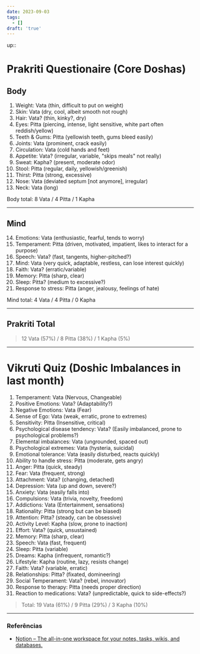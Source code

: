 ```yaml
---
date: 2023-09-03
tags:
  - []
draft: 'true'
---
```

up:: 

# Prakriti Questionaire (Core Doshas)

## Body
1. Weight: Vata (thin, difficult to put on weight)
2. Skin: Vata (dry, cool, albeit smooth not rough)
3. Hair: Vata? (thin, kinky?, dry)
4. Eyes: Pitta (piercing, intense, light sensitive, white part often reddish/yellow)
5. Teeth & Gums: Pitta (yellowish teeth, gums bleed easily)
6. Joints: Vata (prominent, crack easily)
7. Circulation: Vata (cold hands and feet)
8. Appetite: Vata? (irregular, variable, "skips meals" not really)
9. Sweat: Kapha? (present, moderate odor)
10. Stool: Pitta (regular, daily, yellowish/greenish)
11. Thirst: Pitta (strong, excessive)
12. Nose: Vata (deviated septum [not anymore], irregular)
13. Neck: Vata (long)

Body total: 8 Vata / 4 Pitta / 1 Kapha

---

## Mind
14. Emotions: Vata (enthusiastic, fearful, tends to worry)
15. Temperament: Pitta (driven, motivated, impatient, likes to interact for a purpose)
16. Speech: Vata? (fast, tangents, higher-pitched?)
17. Mind: Vata (very quick, adaptable, restless, can lose interest quickly)
18. Faith: Vata? (erratic/variable)
19. Memory: Pitta (sharp, clear)
20. Sleep: Pitta? (medium to excessive?)
21. Response to stress: Pitta (anger, jealousy, feelings of hate)

Mind total: 4 Vata / 4 Pitta / 0 Kapha

---

## Prakriti Total
> 12 Vata (57%) / 8 Pitta (38%) / 1 Kapha (5%)

---

# Vikruti Quiz (Doshic Imbalances in last month)
1. Temperament: Vata (Nervous, Changeable)
2. Positive Emotions: Vata? (Adaptability?)
3. Negative Emotions: Vata (Fear)
4. Sense of Ego: Vata (weak, erratic, prone to extremes)
5. Sensitivity: Pitta (Insensitive, critical)
6. Psychological disease tendency: Vata? (Easily imbalanced, prone to psychological problems?)
7. Elemental imbalances: Vata (ungrounded, spaced out)
8. Psychological extremes: Vata (hysteria, suicidal)
9. Emotional tolerance: Vata (easily disturbed, reacts quickly)
10. Ability to handle stress: Pitta (moderate, gets angry)
11. Anger: Pitta (quick, steady)
12. Fear: Vata (frequent, strong)
13. Attachment: Vata? (changing, detached)
14. Depression: Vata (up and down, severe?)
15. Anxiety: Vata (easily falls into)
16. Compulsions: Vata (trivia, novelty, freedom)
17. Addictions: Vata (Entertainment, sensations)
18. Rationality: Pitta (strong but can be biased)
19. Attention: Pitta? (steady, can be obsessive)
20. Activity Level: Kapha (slow, prone to inaction)
21. Effort: Vata? (quick, unsustained)
22. Memory: Pitta (sharp, clear)
23. Speech: Vata (fast, frequent)
24. Sleep: Pitta (variable)
25. Dreams: Kapha (infrequent, romantic?)
26. Lifestyle: Kapha (routine, lazy, resists change)
27. Faith: Vata? (variable, erratic)
28. Relationships: Pitta? (fixated, domineering)
29. Social Temperament: Vata? (rebel, innovator)
30. Response to therapy: Pitta (needs proper direction)
31. Reaction to medications: Vata? (unpredictable, quick to side-effects?)

> Total: 19 Vata (61%) / 9 Pitta (29%) / 3 Kapha (10%)

---
### Referências
- [Notion – The all-in-one workspace for your notes, tasks, wikis, and databases.](https://killua54.notion.site/killua54/Ayurveda-7176b5a591c74be795d5af3e3a7c1eed)